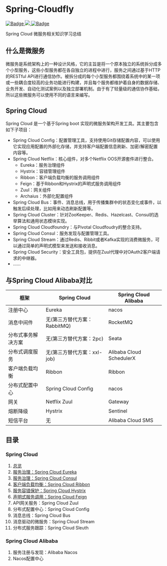 # Spring-Cloudfly
[![Badge](https://img.shields.io/badge/language-java-brigtgreen.svg) ![](https://img.shields.io/npm/v/drone.svg) ![Badge](https://img.shields.io/badge/link-996.icu-red.svg)](https://996.icu/#/en_US)

Spring Cloud 微服务相关知识学习总结

## 什么是微服务

微服务是系统架构上的一种设计风格，它的主旨是将一个原本独立的系统拆分成多个小型服务，这些小型服务都在各自独立的进程中进行，服务之间通过基于HTTP的RESTful API进行通信协作。被拆分成的每个小型服务都围绕着系统中的某一项或一些耦合度较高的业务功能进行构建，并且每个服务都维护着自身的数据存储、业务开发、自动化测试案例以及独立部署机制。由于有了轻量级的通信协作基础，所以这些微服务可以使用不同的语言来编写。

## Spring Cloud

Spring Cloud 是一个基于Spring boot 实现的微服务架构开发工具。其主要包含如下子项目：

- Spring Cloud Config：配置管理工具，支持使用Git存储配置内容，可以使用它实现应用配置的外部化存储，并支持客户端配置信息刷新、加密/解密配置内容等。
- Spring Cloud Netflix：核心组件，对多个Netflix OOS开源套件进行整合。
  - Eureka：服务治理组件
  - Hystrix：容错管理组件
  - Ribbon：客户端负载均衡的服务调用组件
  - Feign：基于Ribbon和Hystrix的声明式服务调用组件
  - Zuul：网关组件
  - Archaius：外部化配置组件
- Spring Cloud Bus：事件、消息总线，用于传播集群中的状态变化或事件，以触发后续处理，比如用来动态刷新配置等。
- Spring Cloud Cluster：针对ZooKeeper、Redis、Hazelcast、Consul的选举算法和通用状态模块实现。
- Spring Cloud Cloudfoundry：与Pivotal Cloudfoudry的整合支持。
- Spring Cloud Consul：服务发现与配置管理工具。
- Spring Cloud Stream：通过Redis、Ribbit或者Kafka实现的消费微服务，可以通过简单的声明式模型来发送和接收消息。
- Spring Cloud Security：安全工具包，提供在Zuul代理中对OAuth2客户端请求的中继器。
- ……

## 与Spring Cloud Alibaba对比

| 框架               | Spring Cloud                 | Spring Cloud Alibaba     |
| ------------------ | ---------------------------- | ------------------------ |
| 注册中心           | Eureka                       | nacos                    |
| 消息中间件         | 无(第三方替代方案：RabbitMQ) | RocketMQ                 |
| 分布式事务解决方案 | 无(第三方替代方案：2pc)      | Seata                    |
| 分布式调度服务     | 无(第三方替代方案：xxl-job)  | Alibaba Cloud SchedulerX |
| 客户端负载均衡     | Ribbon                       | Ribbon                   |
| 分布式配置中心     | Spring Cloud Config          | nacos                    |
| 网关               | Netflix Zuul                 | Gateway                  |
| 熔断降级           | Hystrix                      | Sentinel                 |
| 短信平台           | 无                           | Alibaba Cloud  SMS       |

## 目录

### Spring Cloud

1. [总览](https://github.com/tangming579/Spring-Cloudfly/blob/master/note/0-Overview.md)
2. [服务治理：Spring Cloud Eureka](https://github.com/tangming579/Spring-Cloudfly/blob/master/note/1-%E6%9C%8D%E5%8A%A1%E6%B2%BB%E7%90%86%EF%BC%9ASpringCloudEureka.md)
3. [服务治理：Spring Cloud Consul](https://github.com/tangming579/Spring-Cloudfly/blob/master/note/1-%E6%9C%8D%E5%8A%A1%E6%B2%BB%E7%90%86%EF%BC%9ASpringCloudConsul.md)
4. [客户端负载均衡：Spring Cloud Ribbon](https://github.com/tangming579/Spring-Cloudfly/blob/master/note/2-%E5%AE%A2%E6%88%B7%E7%AB%AF%E8%B4%9F%E8%BD%BD%E5%9D%87%E8%A1%A1%EF%BC%9ASpringCloudRibbon.md)
5. [服务容错保护：Spring Cloud Hystrix](https://github.com/tangming579/Spring-Cloudfly/blob/master/note/3-%E7%86%94%E6%96%AD%E5%99%A8Hystrix.md)
6. [声明式服务调用：Spring Cloud Feign](https://github.com/tangming579/Spring-Cloudfly/blob/master/note/4-%E5%A3%B0%E6%98%8E%E5%BC%8F%E6%9C%8D%E5%8A%A1%E8%B0%83%E7%94%A8Feign.md)
7. API网关服务：Spring Cloud Zuul
8. 分布式配置中心：Spring Cloud Config
9. 消息总线：Spring Cloud Bus
10. 消息驱动的微服务：Spring Cloud Stream
11. 分布式服务跟踪：Spring Cloud Sleuth

### Spring Cloud Alibaba

1. 服务注册与发现：Alibaba Nacos
2. Nacos配置中心